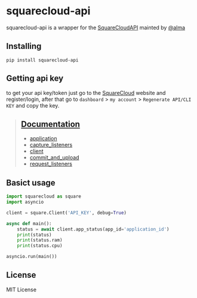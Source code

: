 [SquareCloud]: https://squarecloud.app

[SquareCloudAPI]: https://docs.squarecloud.app/api/introducao

[@alma]: https://github.com/Robert-Nogueira

# squarecloud-api

squarecloud-api is a wrapper for the [SquareCloudAPI] mainted by [@alma]


## Installing

````
pip install squarecloud-api
````


## Getting api key

to get your api key/token just go to the [SquareCloud] website and
register/login, after that go
to `dashboard` > `my account` > `Regenerate API/CLI KEY` and copy the key.

> ## [Documentation](docs/)
> - [application](docs/application.md)
> - [capture_listeners](docs/capture_listeners.md)
> - [client](docs/client.md)
> - [commit_and_upload](docs/commit_and_upload.md)
> - [request_listeners](docs/request_listeners.md)

## Basict usage
```python
import squarecloud as square
import asyncio

client = square.Client('API_KEY', debug=True)

async def main():
    status = await client.app_status(app_id='application_id')
    print(status)
    print(status.ram)
    print(status.cpu)

asyncio.run(main())
```

## License

MIT License
